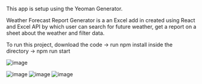 This app is setup using the Yeoman Generator.

Weather Forecast Report Generator is a an Excel add in created using React and Excel API by which user can search for future weather, get a report on a sheet about the weather and filter data.

To run this project, download the code -> run npm install inside the directory -> npm run start

![image](https://user-images.githubusercontent.com/21171567/200199387-09071fe4-2140-45fc-bbfd-20c32d271967.png)

![image](https://user-images.githubusercontent.com/21171567/200199293-74b95055-1c17-4ac6-8332-ec26391391e7.png)
![image](https://user-images.githubusercontent.com/21171567/200199307-97155b4f-9b1e-4276-8429-6313ded0cfb8.png)
![image](https://user-images.githubusercontent.com/21171567/200199349-a87d0881-d799-4581-a4a3-cdc7b035705a.png)
